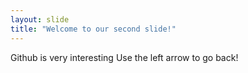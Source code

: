 ```yaml
---
layout: slide
title: "Welcome to our second slide!"
---
```

Github is very interesting
Use the left arrow to go back!
